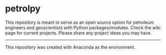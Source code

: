 # petrolpy

This repository is meant to serve as an open source option for petroleum engineers and geoscientists with Python packages/modules. Check the wiki page for current projects. Please share any project ideas you may have.

---

This repository was created with Anaconda as the environment.